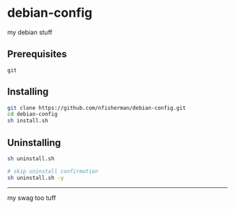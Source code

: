 # debian-config
my debian stuff

## Prerequisites
``git``

## Installing
```sh
git clone https://github.com/nfisherman/debian-config.git
cd debian-config
sh install.sh
```

## Uninstalling
```sh
sh uninstall.sh

# skip uninstall confirmation
sh uninstall.sh -y
```

---

my swag too tuff